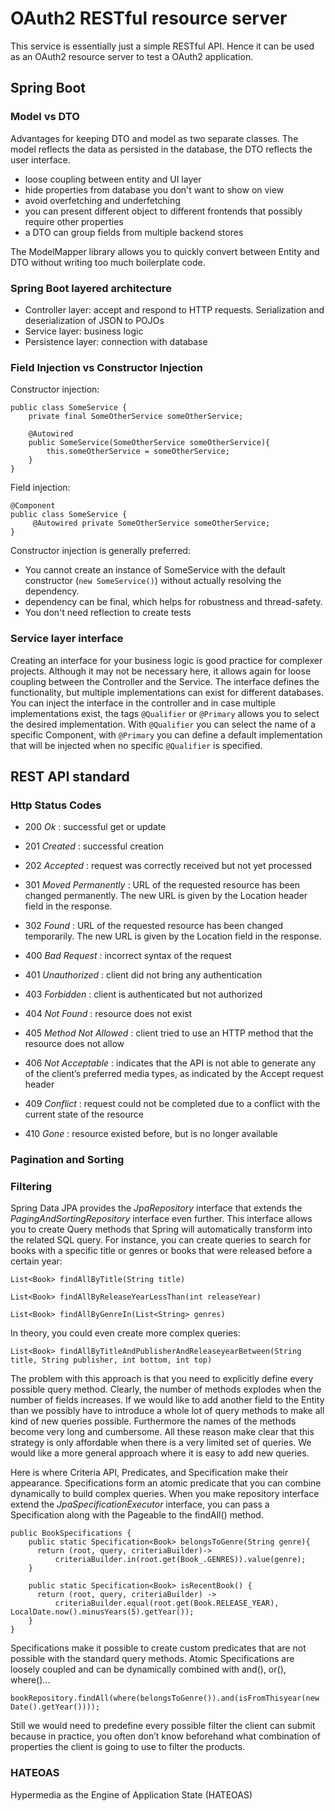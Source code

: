 # OAuth2 RESTful resource server
This service is essentially just a simple RESTful API. Hence it can be used as an OAuth2 resource server to test a OAuth2 application.

## Spring Boot

### Model vs DTO
Advantages for keeping DTO and model as two separate classes. The model reflects the data as persisted in the database, the DTO reflects the user interface. 
* loose coupling between entity and UI layer
* hide properties from database you don't want to show on view
* avoid overfetching and underfetching
* you can present different object to different frontends that possibly require other properties
* a DTO can group fields from multiple backend stores

The ModelMapper library allows you to quickly convert between Entity and DTO without writing too much boilerplate code.
### Spring Boot layered architecture
* Controller layer: accept and respond to HTTP requests. Serialization and deserialization of JSON to POJOs
* Service layer: business logic
* Persistence layer: connection with database

### Field Injection vs Constructor Injection
Constructor injection:
```
public class SomeService {
    private final SomeOtherService someOtherService;

    @Autowired
    public SomeService(SomeOtherService someOtherService){
        this.someOtherService = someOtherService;
    }
}
```

Field injection:
```
@Component
public class SomeService {
     @Autowired private SomeOtherService someOtherService;
}
```

Constructor injection is generally preferred:
* You cannot create an instance of SomeService with the default constructor (`new SomeService()`) without actually resolving the dependency.
* dependency can be final, which helps for robustness and thread-safety.
* You don't need reflection to create tests

### Service layer interface
Creating an interface for your business logic is good practice for complexer projects. Although it may not be necessary here, 
it allows again for loose coupling between the Controller and the Service.
The interface defines the functionality, but multiple implementations can exist for different databases. You can inject the 
interface in the controller and in case multiple implementations exist, the tags `@Qualifier` or `@Primary` allows you to select the desired
implementation. With `@Qualifier` you can select the name of a specific Component, with `@Primary` you can define a default implementation that will be
injected when no specific `@Qualifier` is specified.

## REST API standard
### Http Status Codes

* 200 *Ok* : successful get or update
* 201 *Created* : successful creation
* 202 *Accepted* : request was correctly received but not yet processed

* 301 *Moved Permanently* : URL of the requested resource has been changed permanently. The new URL is given by the Location header field in the response.
* 302 *Found* : URL of the requested resource has been changed temporarily. The new URL is given by the Location field in the response.

* 400 *Bad Request* :  incorrect syntax of the request
* 401 *Unauthorized* : client did not bring any authentication
* 403 *Forbidden* : client is authenticated but not authorized
* 404 *Not Found* : resource does not exist
* 405 *Method Not Allowed* : client tried to use an HTTP method that the resource does not allow
* 406 *Not Acceptable* : indicates that the API is not able to generate any of the client’s preferred media types, as indicated by the Accept request header
* 409 *Conflict* : request could not be completed due to a conflict with the current state of the resource
* 410 *Gone* : resource existed before, but is no longer available
### Pagination and Sorting

### Filtering
Spring Data JPA provides the *JpaRepository* interface that extends the *PagingAndSortingRepository* interface even further. 
This interface allows you to create Query methods that Spring  will automatically transform into the related SQL query. For instance, you can create
queries to search for books with a specific title or genres or books that were released before a certain year:

``` 
List<Book> findAllByTitle(String title)

List<Book> findAllByReleaseYearLessThan(int releaseYear)

List<Book> findAllByGenreIn(List<String> genres)
```

In theory, you could even create more complex queries:

```
List<Book> findAllByTitleAndPublisherAndReleaseyearBetween(String title, String publisher, int bottom, int top)
```
The problem with this approach is that you need to explicitly define every possible query method. Clearly, the number of methods explodes
when the number of fields increases. If we would like to add another field to the Entity than we possibly have to introduce a whole lot of query methods to make all kind
of new queries possible. Furthermore the names of the methods become very long and cumbersome. All these reason make clear that
this strategy is only affordable when there is a very limited set of queries. We would like a more general approach where it is easy to add new queries.

Here is where Criteria API, Predicates, and Specification make their appearance. Specifications form an atomic predicate that you can combine
dynamically to build complex queries.
When you make repository interface extend the *JpaSpecificationExecutor* interface, you can pass a Specification along with the Pageable to the findAll() method.
``` 
public BookSpecifications {
    public static Specification<Book> belongsToGenre(String genre){
      return (root, query, criteriaBuilder)-> 
          criteriaBuilder.in(root.get(Book_.GENRES)).value(genre);
    }
    
    public static Specification<Book> isRecentBook() {
      return (root, query, criteriaBuilder) ->
          criteriaBuilder.equal(root.get(Book.RELEASE_YEAR), LocalDate.now().minusYears(5).getYear());
    }  
}
```
Specifications make it possible to create custom predicates that are not possible with the standard query methods.
Atomic Specifications are loosely coupled and can be dynamically combined with and(), or(), where()... 
```
bookRepository.findAll(where(belongsToGenre()).and(isFromThisyear(new Date().getYear())));
```

Still we would need to predefine every possible filter the client can submit because in practice, you often
 don’t know beforehand what combination of properties the client is going to use to filter the products.
### HATEOAS
Hypermedia as the Engine of Application State (HATEOAS)